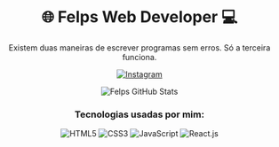 <h1 align="center">🌐 Felps Web Developer 💻</h1>
<p align="center">Existem duas maneiras de escrever programas sem erros. Só a terceira funciona.</p>

<p align="center">
  <a href="https://www.instagram.com/on.sites_/">
    <img src="https://img.shields.io/badge/Instagram-E4405F?style=for-the-badge&logo=instagram&logoColor=white" alt="Instagram">
  </a>
</p>

<p align="center">
  <img src="https://github-readme-stats.vercel.app/api?username=felpsadr4&show_icons=true&theme=dark" alt="Felps GitHub Stats">
</p>

<h3 align="center">Tecnologias usadas por mim:</h3>

<p align="center">
  <img src="https://img.shields.io/badge/HTML5-E34F26?style=for-the-badge&logo=html5&logoColor=white" alt="HTML5">
  <img src="https://img.shields.io/badge/CSS3-1572B6?style=for-the-badge&logo=css3&logoColor=white" alt="CSS3">
  <img src="https://img.shields.io/badge/JavaScript-323330?style=for-the-badge&logo=javascript&logoColor=F7DF1E" alt="JavaScript">
  <img src="https://img.shields.io/badge/React-61DAFB?style=for-the-badge&logo=react&logoColor=white" alt="React.js">
</p>
